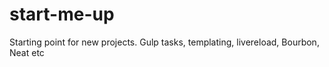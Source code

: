 # start-me-up
Starting point for new projects. Gulp tasks, templating, livereload, Bourbon, Neat etc
